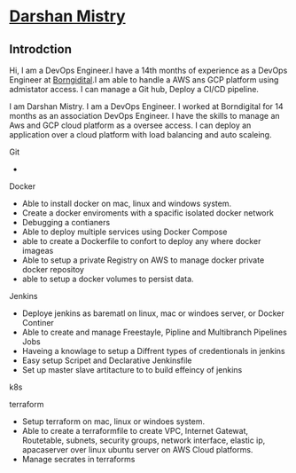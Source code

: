 
# [Darshan Mistry](https://1111darsh.com/)

## Introdction
Hi,
    I am a DevOps Engineer.I have a 14th months of experience as a DevOps Engineer at [Borngidital](https://www.linkedin.com/company/borndigital-limited/).I am able to handle a AWS ans GCP platform using admistator access. I can manage a Git hub, Deploy a CI/CD pipeline.

    


I am Darshan Mistry. I am a DevOps Engineer. I worked at Borndigital for 14 months as an association DevOps Engineer. I have the skills to manage an Aws and GCP cloud platform as a oversee access. I can deploy an application over a cloud platform with load balancing and auto scaleing.





Git

- 


Docker

- Able to install docker on mac, linux and windows system.
- Create a docker enviroments with a spacific isolated docker network
- Debugging a contianers
- Able to deploy multiple services using Docker Compose
- able to create a Dockerfile to confort to deploy any where docker imageas
- Able to setup a private Registry on AWS to manage docker private docker repositoy
- able to setup a docker volumes to persist data.

Jenkins

- Deploye jenkins as barematl on linux, mac or windoes server, or Docker Continer
- Able to create and manage Freestayle, Pipline and Multibranch Pipelines Jobs
- Haveing a knowlage to setup a Diffrent types of credentionals in jenkins
- Easy setup Scripet and Declarative Jenkinsfile 
- Set up master slave artitacture to to build effeincy of jenkins



k8s

terraform

- Setup terraform on mac, linux or windoes system.
- Able to create a terraformfile to create VPC, Internet Gatewat, Routetable, subnets, security groups, network interface, elastic ip, apacaserver over linux ubuntu server on AWS Cloud platforms.
- Manage secrates in terraforms
